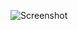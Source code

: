 ![Screenshot](https://raw.githubusercontent.com/Cryakl/Ultimate-RAT-Collection/refs/heads/main/Cyn/Cyn%20v1.03/Screenshot.png)
